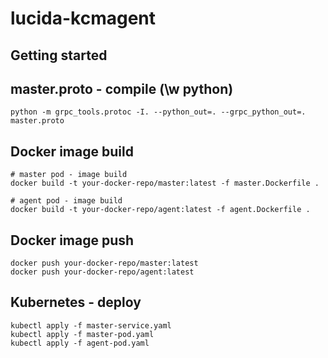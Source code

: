 # lucida-kcmagent



## Getting started

## master.proto - compile (\w python)

```
python -m grpc_tools.protoc -I. --python_out=. --grpc_python_out=. master.proto
```


## Docker image build

```
# master pod - image build
docker build -t your-docker-repo/master:latest -f master.Dockerfile .

# agent pod - image build
docker build -t your-docker-repo/agent:latest -f agent.Dockerfile .
```


## Docker image push

```
docker push your-docker-repo/master:latest
docker push your-docker-repo/agent:latest
```

## Kubernetes - deploy 

```
kubectl apply -f master-service.yaml
kubectl apply -f master-pod.yaml
kubectl apply -f agent-pod.yaml
```

